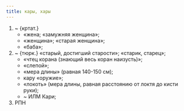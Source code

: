 ```yaml
---
title: кары, хары
---
```


1. ~ {кртат.}
    * «жена; «замужняя женщина»;
    * «женщина»; «старая женщина»;
    * «баба»;
2. ~ {тюрк.} «старый, достигший старости»; «старик, старец»;
    * «чтец корана (знающий весь коран наизусть)»;
    * «слепой»;
    * «мера длины» (равная 140-150 см);
    * кару «оружие»;
    * «локоть» (мера длины, равная расстоянию от локтя до кисти руки);
    * ~ ИЛМ Кари;
3. РПН
